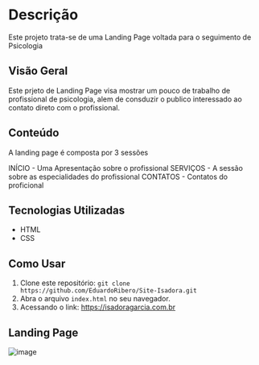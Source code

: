 # Descrição

Este projeto trata-se de uma Landing Page voltada para o seguimento de Psicologia

## Visão Geral

Este prjeto de Landing Page visa mostrar um pouco de trabalho de profissional de
psicologia, alem de consduzir o publico interessado ao contato direto com o profissional.

## Conteúdo

A landing page é composta por 3 sessões 

INÍCIO - Uma Apresentação sobre o profissional 
SERVIÇOS - A sessão sobre as especialidades do profissional 
CONTATOS - Contatos do proficional

## Tecnologias Utilizadas

- HTML
- CSS

## Como Usar

1. Clone este repositório: `git clone https://github.com/EduardoRibero/Site-Isadora.git`
2. Abra o arquivo `index.html` no seu navegador.
3. Acessando o link: https://isadoragarcia.com.br

## Landing Page

![image](https://github.com/EduardoRibero/Site-Isadora/assets/110073561/15bb36e6-60f9-4360-b7b6-7fdcf2c305de)

